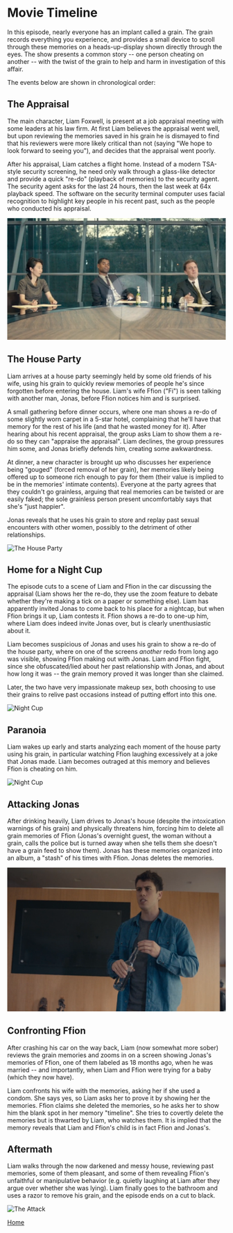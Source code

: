 # Movie Timeline

In this episode, nearly everyone has an implant called a grain. The grain records everything you experience, and
provides a small device to scroll through these memories on a heads-up-display shown directly through the eyes.
The show presents a common story -- one person cheating on another -- with the twist of the grain to help and
harm in investigation of this affair.

The events below are shown in chronological order:

## The Appraisal

The main character, Liam Foxwell, is present at a job appraisal meeting with some leaders at his law firm. At
first Liam believes the appraisal went well, but upon reviewing the memories saved in his grain he is dismayed
to find that his reviewers were more likely critical than not (saying "We hope to look forward to seeing you"),
and decides that the appraisal went poorly.

After his appraisal, Liam catches a flight home. Instead of a modern TSA-style security screening, he need only
walk through a glass-like detector and provide a quick "re-do" (playback of memories) to the security agent.
The security agent asks for the last 24 hours, then the last week at 64x playback speed. The software on the
security terminal computer uses facial recognition to highlight key people in his recent past, such as the
people who conducted his appraisal.

![The Appraisal](img/apprais.png)

## The House Party

Liam arrives at a house party seemingly held by some old friends of his wife, using his grain to quickly review
memories of people he's since forgotten before entering the house. Liam's wife Ffion ("Fi") is seen talking
with another man, Jonas, before Ffion notices him and is surprised.

A small gathering before dinner occurs, where one man shows a re-do of some slightly worn carpet in a 5-star
hotel, complaining that he'll have that memory for the rest of his life (and that he wasted money for it).
After hearing about his recent appraisal, the group asks Liam to show them a re-do so they can "appraise the
appraisal". Liam declines, the group pressures him some, and Jonas briefly defends him, creating some
awkwardness.

At dinner, a new character is brought up who discusses her experience being "gouged" (forced removal of her
grain), her memories likely being offered up to someone rich enough to pay for them (their value is implied to
be in the memories' intimate contents). Everyone at the party agrees that they couldn't go grainless, arguing
that real memories can be twisted or are easily faked; the sole grainless person present uncomfortably says that
she's "just happier".

Jonas reveals that he uses his grain to store and replay past sexual encounters with other women, possibly to
the detriment of other relationships.

![The House Party](img/Party.png)

## Home for a Night Cup

The episode cuts to a scene of Liam and Ffion in the car discussing the appraisal (Liam shows her the re-do,
they use the zoom feature to debate whether they're making a tick on a paper or something else). Liam has
apparently invited Jonas to come back to his place for a nightcap, but when Ffion brings it up, Liam contests it.
Ffion shows a re-do to one-up him, where Liam does indeed invite Jonas over, but is clearly unenthusiastic
about it.

Liam becomes suspicious of Jonas and uses his grain to show a re-do of the house party, where on one of the
screens *another* redo from long ago was visible, showing Ffion making out with Jonas. Liam and Ffion fight,
since she obfuscated/lied about her past relationship with Jonas, and about how long it was -- the grain
memory proved it was longer than she claimed.

Later, the two have very impassionate makeup sex, both choosing to use their grains to relive past occasions
instead of putting effort into this one.

![Night Cup](img/nightcup.png)

## Paranoia 

Liam wakes up early and starts analyzing each moment of the house party using his grain, in particular watching
Ffion laughing excessively at a joke that Jonas made. Liam becomes outraged at this memory and believes Ffion
is cheating on him.

![Night Cup](img/paranoia.png)

## Attacking Jonas

After drinking heavily, Liam drives to Jonas's house (despite the intoxication warnings of his grain) and
physically threatens him, forcing him to delete all grain memories of Ffion (Jonas's overnight guest, the woman
without a grain, calls the police but is turned away when she tells them she doesn't have a grain feed to show
them). Jonas has these memories organized into an album, a "stash" of his times with Ffion. Jonas deletes
the memories.

![The Attack](img/attack.png)

## Confronting Ffion

After crashing his car on the way back, Liam (now somewhat more sober) reviews the grain memories and zooms
in on a screen showing Jonas's memories of Ffion, one of them labeled as 18 months ago, when he was married --
and importantly, when Liam and Ffion were trying for a baby (which they now have).

Liam confronts his wife with the memories, asking her if she used a condom. She says yes, so Liam asks her to
prove it by showing her the memories. Ffion claims she deleted the memories, so he asks her to show him the
blank spot in her memory "timeline". She tries to covertly delete the memories but is thwarted by Liam, who
watches them. It is implied that the memory reveals that Liam and Ffion's child is in fact Ffion and Jonas's.


## Aftermath 

Liam walks through the now darkened and messy house, reviewing past memories, some of them pleasant, and some
of them revealing Ffion's unfaithful or manipulative behavior (e.g. quietly laughing at Liam after they argue
over whether she was lying). Liam finally goes to the bathroom and uses a razor to remove his grain, and the
episode ends on a cut to black.

![The Attack](img/aftermath.png)

[Home](https://saahilclaypool.github.io/blackmirror/)
